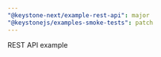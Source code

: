 ```yaml
---
"@keystone-next/example-rest-api": major
"@keystonejs/examples-smoke-tests": patch
---
```


REST API example

